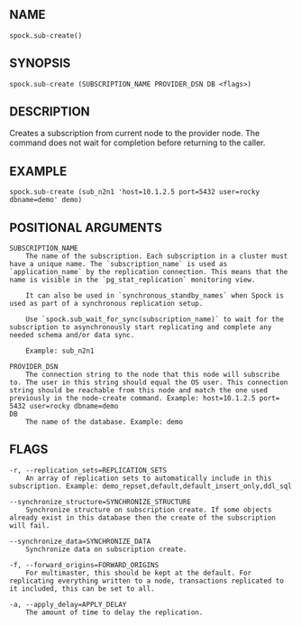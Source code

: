 ## NAME

`spock.sub-create()`

## SYNOPSIS

`spock.sub-create (SUBSCRIPTION_NAME PROVIDER_DSN DB <flags>)`
 
## DESCRIPTION

Creates a subscription from current node to the provider node. The command does not wait for completion before returning to the caller.

## EXAMPLE 

`spock.sub-create (sub_n2n1 'host=10.1.2.5 port=5432 user=rocky dbname=demo' demo)`
 
## POSITIONAL ARGUMENTS
    SUBSCRIPTION_NAME
        The name of the subscription. Each subscription in a cluster must have a unique name. The `subscription_name` is used as `application_name` by the replication connection. This means that the name is visible in the `pg_stat_replication` monitoring view. 
        
        It can also be used in `synchronous_standby_names` when Spock is used as part of a synchronous replication setup.

        Use `spock.sub_wait_for_sync(subscription_name)` to wait for the subscription to asynchronously start replicating and complete any needed schema and/or data sync.

        Example: sub_n2n1

    PROVIDER_DSN
        The connection string to the node that this node will subscribe to. The user in this string should equal the OS user. This connection string should be reachable from this node and match the one used previously in the node-create command. Example: host=10.1.2.5 port= 5432 user=rocky dbname=demo
    DB
        The name of the database. Example: demo
 
## FLAGS
    -r, --replication_sets=REPLICATION_SETS
        An array of replication sets to automatically include in this subscription. Example: demo_repset,default,default_insert_only,ddl_sql
    
    --synchronize_structure=SYNCHRONIZE_STRUCTURE
        Synchronize structure on subscription create. If some objects already exist in this database then the create of the subscription will fail.
    
    --synchronize_data=SYNCHRONIZE_DATA
        Synchronize data on subscription create.
    
    -f, --forward_origins=FORWARD_ORIGINS
        For multimaster, this should be kept at the default. For replicating everything written to a node, transactions replicated to it included, this can be set to all.
    
    -a, --apply_delay=APPLY_DELAY
        The amount of time to delay the replication.
    

